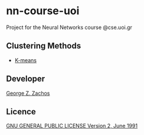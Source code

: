 # nn-course-uoi
Project for the Neural Networks course @cse.uoi.gr

## Clustering Methods
  - [K-means](clustering/kmeans/)

## Developer
[George Z. Zachos](https://gzachos.com)

## Licence
[GNU GENERAL PUBLIC LICENSE Version 2, June 1991](LICENSE)
